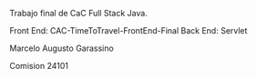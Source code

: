 Trabajo final de CaC Full Stack Java.

Front End: CAC-TimeToTravel-FrontEnd-Final
Back End: Servlet

Marcelo Augusto Garassino

Comision 24101
